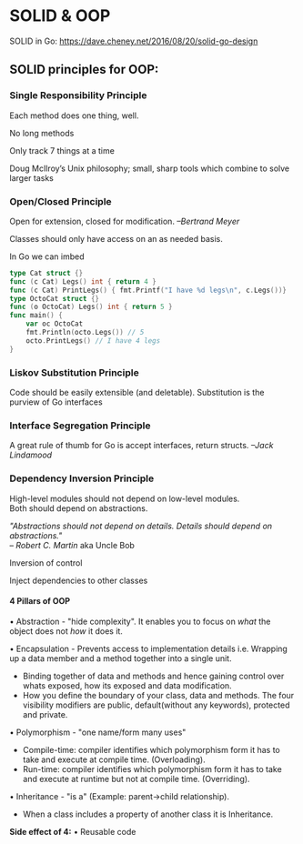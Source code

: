 # SOLID & OOP

SOLID in Go: https://dave.cheney.net/2016/08/20/solid-go-design

## SOLID principles for OOP:

### Single Responsibility Principle

Each method does one thing, well.

No long methods

Only track 7 things at a time

Doug McIlroy’s Unix philosophy; small, sharp tools which combine to solve larger tasks

### Open/Closed Principle
Open for extension, closed for modification. _–Bertrand Meyer_

Classes should only have access on an as needed basis.

In Go we can imbed

```go
type Cat struct {}
func (c Cat) Legs() int { return 4 }
func (c Cat) PrintLegs() { fmt.Printf("I have %d legs\n", c.Legs())}
type OctoCat struct {}
func (o OctoCat) Legs() int { return 5 }
func main() {
	var oc OctoCat
	fmt.Println(octo.Legs()) // 5
	octo.PrintLegs() // I have 4 legs
}
```


### Liskov Substitution Principle
Code should be easily extensible (and deletable).
Substitution is the purview of Go interfaces

### Interface Segregation Principle

A great rule of thumb for Go is accept interfaces, return structs. _–Jack Lindamood_


### Dependency Inversion Principle

High-level modules should not depend on low-level modules. \
Both should depend on abstractions.

_"Abstractions should not depend on details. Details should depend on abstractions."_ \
_– Robert C. Martin_ aka Uncle Bob

Inversion of control

Inject dependencies to other classes

#### 4 Pillars of OOP

• Abstraction - "hide complexity". It enables you to focus on _what_ the object does not _how_ it does it.

• Encapsulation - Prevents access to implementation details i.e. Wrapping up a data member and a method together into a single unit. 
- Binding together of data and methods and hence gaining control over whats exposed, how its exposed and data modification.
- How you define the boundary of your class, data and methods. The four visibility modifiers are public, default(without any keywords), protected and private.

• Polymorphism - "one name/form many uses"
- Compile-time: compiler identifies which polymorphism form it has to take and execute at compile time. (Overloading).
- Run-time: compiler identifies which polymorphism form it has to take and execute at runtime but not at compile time. (Overriding).

• Inheritance - "is a" (Example: parent->child relationship). 
- When a class includes a property of another class it is Inheritance.

**Side effect of 4:**
• Reusable code